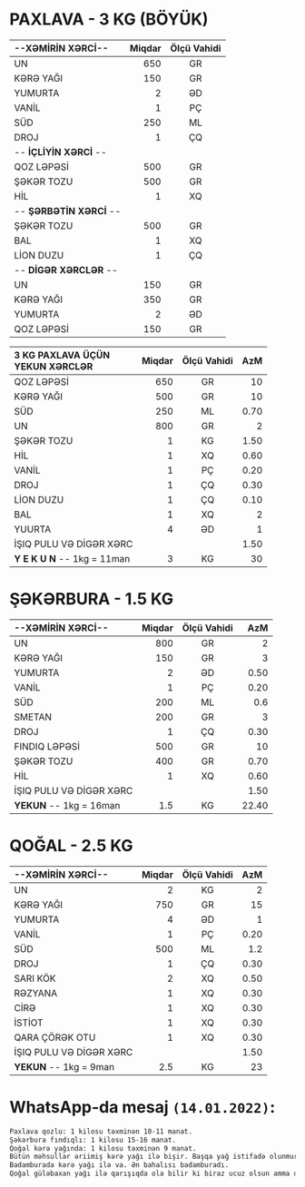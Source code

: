 # PAXLAVA - 3 KG (BÖYÜK)
|--**XƏMİRİN XƏRCİ**--|**Miqdar**|**Ölçü Vahidi**|
|:---|---:|:---:|
|UN|650|GR||
|KƏRƏ YAĞI|150|GR|
|YUMURTA|2|ƏD|
|VANİL|1|PÇ|
|SÜD|250|ML|
|DROJ|1|ÇQ|
|-- **İÇLİYİN XƏRCİ** --|||
|QOZ LƏPƏSİ|500|GR|
|ŞƏKƏR TOZU|500|GR|
|HİL|1|XQ|
|-- **ŞƏRBƏTİN XƏRCİ** --|||
|ŞƏKƏR TOZU|500|GR|
|BAL|1|XQ|
|LİON DUZU|1|ÇQ|
|-- **DİGƏR XƏRCLƏR** --|||
|UN|150|GR|
|KƏRƏ YAĞI|350|GR|
|YUMURTA|2|ƏD|
|QOZ LƏPƏSİ|150|GR|

|**3 KG PAXLAVA ÜÇÜN<br>YEKUN XƏRCLƏR**|**Miqdar**|**Ölçü Vahidi**|**AzM**|
|:---|---:|:---:|---:|
|QOZ LƏPƏSİ|650|GR|10|
|KƏRƏ YAĞI|500|GR|10|
|SÜD|250|ML|0.70
|UN|800|GR|2|
|ŞƏKƏR TOZU|1|KG|1.50|
|HİL|1|XQ|0.60|
|VANİL|1|PÇ|0.20|
|DROJ|1|ÇQ|0.30|
|LİON DUZU|1|ÇQ|0.10|
|BAL|1|XQ|2|
|YUURTA|4|ƏD|1|
|İŞIQ PULU VƏ DİGƏR XƏRC|||1.50|
|**Y E K U N**  -- 1kg = 11man|3|KG|30|

# ŞƏKƏRBURA - 1.5 KG
|--**XƏMİRİN XƏRCİ**--|**Miqdar**|**Ölçü Vahidi**|**AzM**|
|:---|---:|:---:|---:|
|UN|800|GR|2|
|KƏRƏ YAĞI|150|GR|3|
|YUMURTA|2|ƏD|0.50|
|VANİL|1|PÇ|0.20|
|SÜD|200|ML|0.6|
|SMETAN|200|GR|3|
|DROJ|1|ÇQ|0.30|
|FINDIQ LƏPƏSİ|500|GR|10|
|ŞƏKƏR TOZU|400|GR|0.70|
|HİL|1|XQ|0.60|
|İŞIQ PULU VƏ DİGƏR XƏRC|||1.50|
|**YEKUN**  --  1kg = 16man|1.5|KG|22.40|

# QOĞAL - 2.5 KG
|--**XƏMİRİN XƏRCİ**--|**Miqdar**|**Ölçü Vahidi**|**AzM**|
|:---|---:|:---:|---:|
|UN|2|KG|2|
|KƏRƏ YAĞI|750|GR|15|
|YUMURTA|4|ƏD|1|
|VANİL|1|PÇ|0.20|
|SÜD|500|ML|1.2|
|DROJ|1|ÇQ|0.30|
|SARI KÖK|2|XQ|0.50|
|RƏZYANA|1|XQ|0.30|
|CİRƏ|1|XQ|0.30|
|İSTİOT|1|XQ|0.30|
|QARA ÇÖRƏK OTU|1|XQ|0.30|
|İŞIQ PULU VƏ DİGƏR XƏRC|||1.50|
|**YEKUN**  --  1kg = 9man|2.5|KG|23|

# WhatsApp-da mesaj `(14.01.2022)`:  
```txt
Paxlava qozlu: 1 kilosu təxminən 10-11 manat.  
Şəkərbura fındıqlı: 1 kilosu 15-16 manat.  
Qoğal kərə yağında: 1 kilosu təxminən 9 manat.  
Bütün məhsullar əriimiş kərə yağı ilə bişir. Başqa yağ istifadə olunmur.  
Badamburada kərə yağı ilə va. Ən bahalısı badamburadı.   
Qoğal güləbaxan yağı ilə qarışıqda ola bilir ki biraz ucuz olsun amma dadı və keyfiyyəti seçilir.
```
